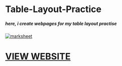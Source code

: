 # Table-Layout-Practice

<h5>here, i create webpages for my table layout practise</h5>

<a href="https://youthful-kilby-e6989b.netlify.com/">
  <img src="https://preview.ibb.co/ie0CgL/marksheet.png" alt="marksheet" border="0">
</a>

<h1><a href="https://youthful-kilby-e6989b.netlify.com/">VIEW WEBSITE</a></h1>
